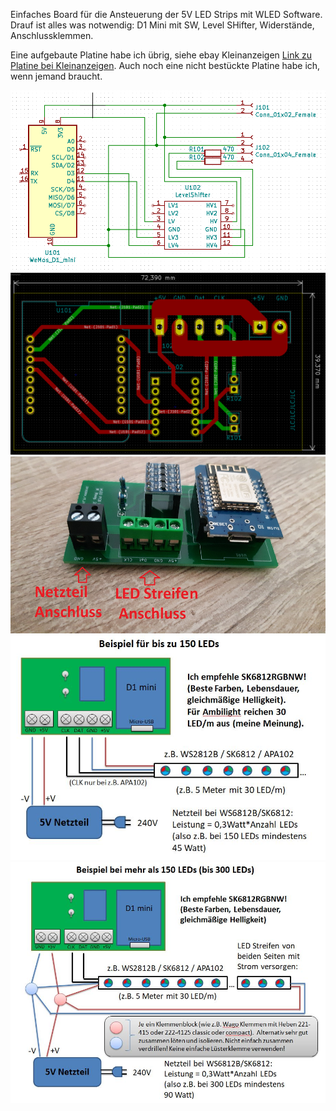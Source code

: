 Einfaches Board für die Ansteuerung der 5V LED Strips mit WLED Software.
Drauf ist alles was notwendig: D1 Mini mit SW, Level SHifter, Widerstände, Anschlussklemmen.

Eine aufgebaute Platine habe ich übrig, siehe ebay Kleinanzeigen [Link zu Platine bei Kleinanzeigen](https://www.ebay-kleinanzeigen.de/s-anzeige/wled-steuerung-rgb-led-strip-tv-ambilight-hyperion-aircookie-/1638914405-168-16390).
Auch noch eine nicht bestückte Platine habe ich, wenn jemand braucht.

![SCH.png](sch.PNG)
![PCB.png](pcb.PNG)
![01.png](01.png)
![example1.jpg](example1.jpg)
![example2.jpg](example2.jpg)
